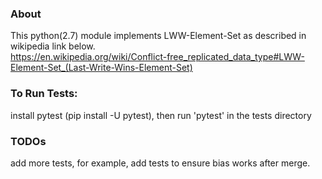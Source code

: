 ### About
This python(2.7) module implements LWW-Element-Set as described in wikipedia link below.
<br>https://en.wikipedia.org/wiki/Conflict-free_replicated_data_type#LWW-Element-Set_(Last-Write-Wins-Element-Set)

### To Run Tests:
install pytest (pip install -U pytest), then run 'pytest' in the tests directory

### TODOs
add more tests, for example, add tests to ensure bias works after merge.